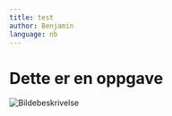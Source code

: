 ```yaml
---
title: test
author: Benjamin 
language: nb
---
```



# Dette er en oppgave

![Bildebeskrivelse](EditorBug.png)